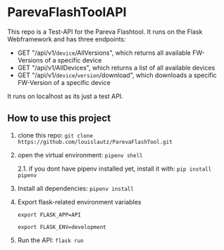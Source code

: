 # ParevaFlashToolAPI

This repo is a Test-API for the Pareva Flashtool.
It runs on the Flask Webframework and has three endpoints:
- GET "/api/v1/```device```/AllVersions", which returns all available FW-Versions of a specific device
- GET "/api/v1/AllDevices", which returns a list of all available devices
- GET "/api/v1/```device```/```version```/download", which downloads a specific FW-Version of a specific device
  
It runs on localhost as its just a test API.

## How to use this project
  
1. clone this repo: ```git clone https://github.com/louislautz/ParevaFlashTool.git```

2. open the virtual environment: ```pipenv shell```

    2.1. if you dont have pipenv installed yet, install it with: ```pip install pipenv```

3. Install all dependencies: ```pipenv install```

4. Export flask-related environment variables
    
    ```export FLASK_APP=API```
  
    ```export FLASK_ENV=development```
  
5. Run the API: ```flask run```
